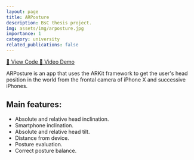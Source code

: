 ```yaml
---
layout: page
title: ARPosture
description: BsC thesis project.
img: assets/img/arposture.jpg
importance: 1
category: university
related_publications: false
---
```


<div class="mb-4">
    <a href="https://github.com/apanariello4/ARPosture" class="btn btn-primary me-2" target="_blank">
        🔗 View Code
    </a>
    <a href="https://drive.google.com/file/d/1L-o9mdmIdUJv4OrCxQTojpDUFcEUNpod/view?usp=sharing" class="btn btn-danger" target="_blank">
        🎥 Video Demo
    </a>
</div>

ARPosture is an app that uses the ARKit framework to get the user's head position in the world from the frontal camera of iPhone X and successive iPhones.

## Main features:
* Absolute and relative head inclination.
* Smartphone inclination.
* Absolute and relative head tilt.
* Distance from device.
* Posture evaluation.
* Correct posture balance.
